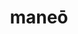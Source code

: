 ---
title: maneō
meaning: to stay, remain
ch: [nine, mt, mt8thru9]
pos: verb
inf: manēre
secondppstem: man
infend: ēre
thirdpp: mānsī
fourthpp: mānsus
conjugation: second
derivative: mansion
six: y
---